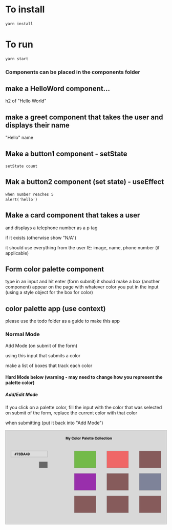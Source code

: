 # To install

```bash
yarn install
```

# To run

```bash
yarn start
```

### Components can be placed in the components folder

## make a HelloWord component...

h2 of "Hello World"

## make a greet component that takes the user and displays their name

"Hello" name

## Make a button1 component - setState

    setState count

## Mak a button2 component (set state) - useEffect

    when number reaches 5
    alert('hello')

## Make a card component that takes a user

and displays a telephone number as a p tag

if it exists (otherwise show "N/A")

it should use everything from the user
IE: image, name, phone number (if applicable)

## Form color palette component

type in an input and hit enter (form submit)
it should make a box (another component) appear on the page
with whatever color you put in the input (using a style object for the box for color)

## color palette app (use context)

please use the todo folder as a guide to make this app

### Normal Mode

Add Mode (on submit of the form)

using this input that submits a color

make a list of boxes that track each color

#### Hard Mode below (warning - may need to change how you represent the palette color)

##### Add/Edit Mode

If you click on a palette color,
fill the input with the color that was selected
on submit of the form,
replace the current color with that color

when submitting (put it back into "Add Mode")

![](mockup.png)
